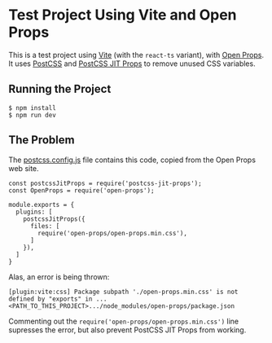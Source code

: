 # Test Project Using Vite and Open Props

This is a test project using [Vite](https://vitejs.dev/) (with
the `react-ts` variant), with [Open Props](https://open-props.style/).
It uses [PostCSS](https://postcss.org/) and [PostCSS JIT Props](https://github.com/GoogleChromeLabs/postcss-jit-props) to remove unused CSS variables.

## Running the Project

    $ npm install
    $ npm run dev

## The Problem

The [postcss.config.js](postcss.config.js) file contains this code, copied from
the Open Props web site.

    const postcssJitProps = require('postcss-jit-props');
    const OpenProps = require('open-props');

    module.exports = {
      plugins: [
        postcssJitProps({
          files: [
            require('open-props/open-props.min.css'),
          ]
        }),
      ]
    }

Alas, an error is being thrown:

    [plugin:vite:css] Package subpath './open-props.min.css' is not defined by "exports" in ...<PATH_TO_THIS_PROJECT>.../node_modules/open-props/package.json

Commenting out the `require('open-props/open-props.min.css')` line supresses the error, but also prevent PostCSS JIT Props from working.


